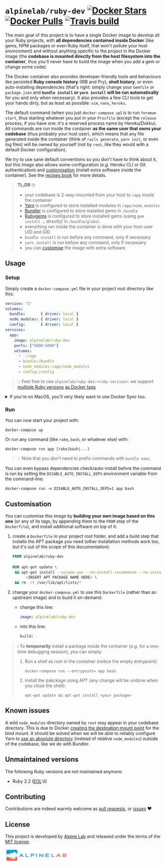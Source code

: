 # `alpinelab/ruby-dev` [![Docker Stars](https://img.shields.io/docker/stars/alpinelab/ruby-dev.svg?style=flat-square)](https://hub.docker.com/r/alpinelab/ruby-dev/) [![Docker Pulls](https://img.shields.io/docker/pulls/alpinelab/ruby-dev.svg?style=flat-square)](https://hub.docker.com/r/alpinelab/ruby-dev/) [![Travis build](https://img.shields.io/travis/alpinelab/docker-ruby-dev.svg?style=flat-square)](https://travis-ci.org/alpinelab/docker-ruby-dev)

The main goal of this project is to have a single Docker image to develop all your Ruby projects, with **all dependencies contained inside Docker** (like gems, NPM packages or even Ruby itself, that won't pollute your host environment) and without anything specific to the project in the Docker image (the **codebase is mounted directly from the host filesystem into the container**, thus you'll never have to build the image when you add a gem or change some code).

The Docker container also provides developer-friendly tools and behaviours like persisted **Ruby console history** (IRB and Pry), **shell history**, or even auto-installing dependencies (that's right:  simply change your `Gemfile` or `package.json` and **`bundle install` or `yarn install` will be run automatically** for you and only when necessary). It also provides a few CLI tools to get your hands dirty, but as least as possible: `vim`, `nano`, `heroku`.

The default command (when you just `docker-compose up`) is to run `foreman start`, thus starting whatever you put in your `Procfile` (except the `release` process, if you have one: it's a reserved process name by Heroku/Dokku). All commands are run inside the container **as the same user that owns your codebase** (thus probably your host user), which means that any file generated inside the container (think of `rails generate`, `yarn init`, or even log files) will be owned by yourself (not by `root`, like they would with a default Docker configuration).

We try to use sane default conventions so you don't have to think about it, but this image also allows some configuration (_e.g._ Heroku CLI or Git authentication) and [customisation](#customisation) (install extra software inside the container). See the [recipes book](RECIPES.md) for more details.

> **TL;DR** 🙄
>
> * your codebase is 2-way-mounted from your host to `/app` inside the container
> * [Yarn](https://yarnpkg.com) is configured to store installed modules in `/app/node_modules`
> * [Bundler](https://bundler.io) is configured to store installed gems in `/bundle`
> * [Rubygems](https://github.com/rubygems/rubygems) is configured to store installed gems (using `gem install …` directly) in `/bundle/global`
> * everything ran inside the container is done with your host user UID and GID
> * `bundle install` is run before any command, only if necessary
> * `yarn install` is run before any command, only if necessary
> * you can [customise](RECIPES.md) the image with extra software

## Usage

### Setup

Simply create a `docker-compose.yml` file in your project root directory like this:

```yaml
version: "3"
volumes:
  bundle:       { driver: local }
  node_modules: { driver: local }
  config:       { driver: local }
services:
  app:
    image: alpinelab/ruby-dev
    ports: ["5000:5000"]
    volumes:
      - .:/app
      - bundle:/bundle
      - node_modules:/app/node_modules
      - config:/config
```

> 💡 Feel free to use `alpinelab/ruby-dev:<ruby-version>`: we support [multiple Ruby versions](.travis.yml) [as Docker tags](https://hub.docker.com/r/alpinelab/ruby-dev/tags/)

<details>

  <summary>If you're on MacOS, you'll very likely want to use Docker Sync too.</summary>

  > ⚠️ Use your **actual** application name suffixed with `-sync` instead of `your_app-sync` to prevent conflicts between your projects.

  0. install it with `gem install docker-sync`

  1. add a `docker-sync.yml` file:

      ```yaml
      version: "3"
      syncs:
        your_app-sync:
          src: ./
          sync_excludes: [log, tmp, .git, .bundle, .idea, node_modules]
      ```

  2. add the sync container as external container in `docker-compose.yml`:

      ```yaml
      volumes:
        your_app-sync: { external: true }
      ```

  3. use it by replacing `- ./:/app` with `- your_app-sync:/app:nocopy` in `docker-compose.yml`

  4. start the sync with `docker-sync start`

</details>

### Run

You can now start your project with:

```shell
docker-compose up
```

Or run any command (like `rake`, `bash`, or whatever else) with:

```shell
docker-compose run app [rake|bash|...]
```

> 💡 Note that you don't need to prefix commands with `bundle exec`.

You can even bypass dependencies check/auto-install before the command is run by setting the `DISABLE_AUTO_INSTALL_DEPS` environment variable from the command-line:

```shell
docker-compose run -e DISABLE_AUTO_INSTALL_DEPS=1 app bash
```

## Customisation

You can customise this image by **building your own image based on this one** (or any of its tags, by appending them to the `FROM` step of the `Dockerfile`), and install additional software on top of it:

  1. create a `Dockerfile` in your project root folder, and add a build step that installs the APT package you need (other installation methods work too, but it's out of the scope of this documentation):

      ```Dockerfile
      FROM alpinelab/ruby-dev

      RUN apt-get update \
       && apt-get install --assume-yes --no-install-recommends --no-install-suggests \
            <INSERT APT PACKAGE NAME HERE> \
       && rm -rf /var/lib/apt/lists/*
      ```

  2. change your `docker-compose.yml` to use this `Dockerfile` (rather than an upstream image) and to build it on-demand:

      * change this line:

          ```yaml
          image: alpinelab/ruby-dev
          ```

      * into this line:

          ```yaml
          build: .
          ```

> ℹ️ To **temporarily** install a package inside the container (_e.g._ for a one-time debugging session), you can simply:
>
> 1. Run a shell as root in the container (notice the empty entrypoint):
>
>     ```shell
>     docker-compose run --entrypoint= app bash
>     ```
>
> 2. Install the pakckage using APT (any change will be undone when you close the shell):
>     ```shell
>     apt-get update && apt-get install <your_package>
>     ```

## Known issues

A wild `node_modules` directory owned by `root` may appear in your codebase directory. This is due to Docker [creating the destination mount point](https://github.com/moby/moby/issues/26051) for the bind mount. It should be solved when we will be able to reliably configure Yarn to [use an absolute directory](https://github.com/alpinelab/docker-ruby-dev/issues/1) (instead of relative `node_modules`) outside of the codebase, like we do with Bundler.

## Unmaintained versions

The following Ruby versions are not maintained anymore:

* Ruby 2.2 ([EOL](https://www.ruby-lang.org/en/news/2018/06/20/support-of-ruby-2-2-has-ended/)'d)

## Contributing

Contributions are indeed warmly welcome as [pull requests](https://github.com/alpinelab/docker-ruby-dev/pulls), or [issues](https://github.com/alpinelab/docker-ruby-dev/issues) ❤️

## License

This project is developed by [Alpine Lab](https://www.alpine-lab.com) and released under the terms of the [MIT license](LICENSE.md).

<a href="https://www.alpine-lab.com"><img src=".github/alpinelab-logo.png" width="40%" /></a>
